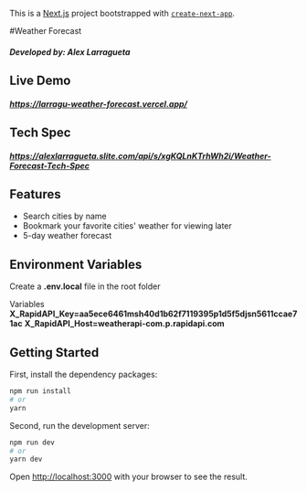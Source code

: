 This is a [Next.js](https://nextjs.org/) project bootstrapped with [`create-next-app`](https://github.com/vercel/next.js/tree/canary/packages/create-next-app).

#Weather Forecast

##### Developed by: Alex Larragueta

## Live Demo

##### https://larragu-weather-forecast.vercel.app/

## Tech Spec

##### https://alexlarragueta.slite.com/api/s/xgKQLnKTrhWh2i/Weather-Forecast-Tech-Spec

## Features

- Search cities by name
- Bookmark your favorite cities' weather for viewing later
- 5-day weather forecast

## Environment Variables

Create a **.env.local** file in the root folder

Variables
**X_RapidAPI_Key=aa5ece6461msh40d1b62f7119395p1d5f5djsn5611ccae71ac**
**X_RapidAPI_Host=weatherapi-com.p.rapidapi.com**

## Getting Started

First, install the dependency packages:

```bash
npm run install
# or
yarn
```

Second, run the development server:

```bash
npm run dev
# or
yarn dev
```

Open [http://localhost:3000](http://localhost:3000) with your browser to see the result.
